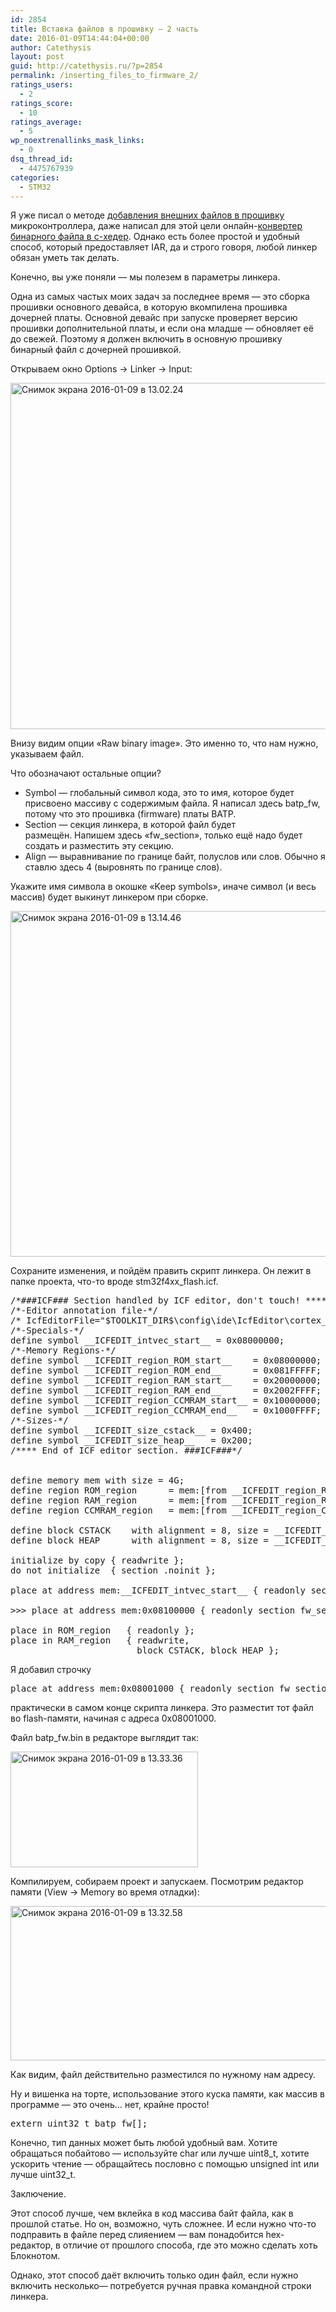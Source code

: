 ```yaml
---
id: 2854
title: Вставка файлов в прошивку — 2 часть
date: 2016-01-09T14:44:04+00:00
author: Catethysis
layout: post
guid: http://catethysis.ru/?p=2854
permalink: /inserting_files_to_firmware_2/
ratings_users:
  - 2
ratings_score:
  - 10
ratings_average:
  - 5
wp_noextrenallinks_mask_links:
  - 0
dsq_thread_id:
  - 4475767939
categories:
  - STM32
---
```

Я уже писал о методе [добавления внешних файлов в прошивку](http://catethysis.ru/inserting_files_to_firmware/ "Вставка файлов в прошивку") микроконтроллера, даже написал для этой цели онлайн-[конвертер бинарного файла в c-хедер](http://catethysis.ru/calculators/ "Калькуляторы"). Однако есть более простой и удобный способ, который предоставляет IAR, да и строго говоря, любой линкер обязан уметь так делать.

Конечно, вы уже поняли — мы полезем в параметры линкера.

Одна из самых частых моих задач за последнее время — это сборка прошивки основного девайса, в которую вкомпилена прошивка дочерней платы. Основной девайс при запуске проверяет версию прошивки дополнительной платы, и если она младше — обновляет её до свежей. Поэтому я должен включить в основную прошивку бинарный файл с дочерней прошивкой.

Открываем окно Options -> Linker -> Input:

[<img class="alignnone wp-image-2855 size-large" src="http://catethysis.ru/wp-content/uploads/2016/01/Снимок-экрана-2016-01-09-в-13.02.24-1024x940.png" alt="Снимок экрана 2016-01-09 в 13.02.24" width="604" height="554" />](http://catethysis.ru/wp-content/uploads/2016/01/Снимок-экрана-2016-01-09-в-13.02.24.png)

Внизу видим опции &#171;Raw binary image&#187;. Это именно то, что нам нужно, указываем файл.

<!--more-->

Что обозначают остальные опции?

  * Symbol — глобальный символ кода, это то имя, которое будет присвоено массиву с содержимым файла. Я написал здесь batp_fw, потому что это прошивка (firmware) платы BATP.
  * Section — секция линкера, в которой файл будет размещён. Напишем здесь &#171;fw_section&#187;, только ещё надо будет создать и разместить эту секцию.
  * Align — выравнивание по границе байт, полуслов или слов. Обычно я ставлю здесь 4 (выровнять по границе слов).

Укажите имя символа в окошке &#171;Keep symbols&#187;, иначе символ (и весь массив) будет выкинут линкером при сборке.

<img class="alignnone size-large wp-image-2857" src="http://catethysis.ru/wp-content/uploads/2016/01/Снимок-экрана-2016-01-09-в-13.14.461-1024x938.png" alt="Снимок экрана 2016-01-09 в 13.14.46" width="604" height="553" />

Сохраните изменения, и пойдём править скрипт линкера. Он лежит в папке проекта, что-то вроде stm32f4xx_flash.icf.

<pre>/*###ICF### Section handled by ICF editor, don't touch! ****/
/*-Editor annotation file-*/
/* IcfEditorFile="$TOOLKIT_DIR$\config\ide\IcfEditor\cortex_v1_0.xml" */
/*-Specials-*/
define symbol __ICFEDIT_intvec_start__ = 0x08000000;
/*-Memory Regions-*/
define symbol __ICFEDIT_region_ROM_start__    = 0x08000000;
define symbol __ICFEDIT_region_ROM_end__      = 0x081FFFFF;
define symbol __ICFEDIT_region_RAM_start__    = 0x20000000;
define symbol __ICFEDIT_region_RAM_end__      = 0x2002FFFF;
define symbol __ICFEDIT_region_CCMRAM_start__ = 0x10000000;
define symbol __ICFEDIT_region_CCMRAM_end__   = 0x1000FFFF;
/*-Sizes-*/
define symbol __ICFEDIT_size_cstack__ = 0x400;
define symbol __ICFEDIT_size_heap__   = 0x200;
/**** End of ICF editor section. ###ICF###*/


define memory mem with size = 4G;
define region ROM_region      = mem:[from __ICFEDIT_region_ROM_start__   to __ICFEDIT_region_ROM_end__];
define region RAM_region      = mem:[from __ICFEDIT_region_RAM_start__   to __ICFEDIT_region_RAM_end__];
define region CCMRAM_region   = mem:[from __ICFEDIT_region_CCMRAM_start__   to __ICFEDIT_region_CCMRAM_end__];

define block CSTACK    with alignment = 8, size = __ICFEDIT_size_cstack__   { };
define block HEAP      with alignment = 8, size = __ICFEDIT_size_heap__     { };

initialize by copy { readwrite };
do not initialize  { section .noinit };

place at address mem:__ICFEDIT_intvec_start__ { readonly section .intvec };

&gt;&gt;&gt; place at address mem:0x08100000 { readonly section fw_section }; &lt;&lt;&lt;

place in ROM_region   { readonly };
place in RAM_region   { readwrite,
                        block CSTACK, block HEAP };</pre>

Я добавил строчку

<pre>place at address mem:0x08001000 { readonly section fw_section };</pre>

практически в самом конце скрипта линкера. Это разместит тот файл во flash-памяти, начиная с адреса 0x08001000.

Файл batp_fw.bin в редакторе выглядит так:

[<img class="alignnone wp-image-2859 size-medium" src="http://catethysis.ru/wp-content/uploads/2016/01/Снимок-экрана-2016-01-09-в-13.33.36-300x185.png" alt="Снимок экрана 2016-01-09 в 13.33.36" width="300" height="185" />](http://catethysis.ru/wp-content/uploads/2016/01/Снимок-экрана-2016-01-09-в-13.33.36.png)

Компилируем, собираем проект и запускаем. Посмотрим редактор памяти (View -> Memory во время отладки):

[<img class="alignnone size-large wp-image-2858" src="http://catethysis.ru/wp-content/uploads/2016/01/Снимок-экрана-2016-01-09-в-13.32.58-1024x419.png" alt="Снимок экрана 2016-01-09 в 13.32.58" width="604" height="247" />](http://catethysis.ru/wp-content/uploads/2016/01/Снимок-экрана-2016-01-09-в-13.32.58.png)

Как видим, файл действительно разместился по нужному нам адресу.

Ну и вишенка на торте, использование этого куска памяти, как массив в программе — это очень&#8230; нет, крайне просто!

<pre>extern uint32_t batp_fw[];</pre>

Конечно, тип данных может быть любой удобный вам. Хотите обращаться побайтово — используйте char или лучше uint8\_t, хотите ускорить чтение — обращайтесь пословно с помощью unsigned int или лучше uint32\_t.

Заключение.

Этот способ лучше, чем вклейка в код массива байт файла, как в прошлой статье. Но он, возможно, чуть сложнее. И если нужно что-то подправить в файле перед слияением — вам понадобится hex-редактор, в отличие от прошлого способа, где это можно сделать хоть Блокнотом.

Однако, этот способ даёт включить только один файл, если нужно включить несколько— потребуется ручная правка командной строки линкера.